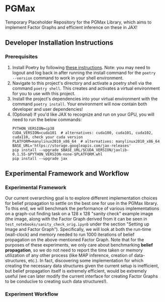 # PGMax
Temporary Placeholder Repository for the PGMax Library, which aims to implement Factor Graphs and efficient inference on these in JAX!

## Developer Installation Instructions
### Prerequisites
1. Install Poetry by following [these instructions](https://python-poetry.org/docs/). Note: you may need to logout and log back in after running the install command for the `poetry --version` command to work in your shell environment.
1. Navigate to this project's directory and activate a poetry shell via the command `poetry shell`. This creates and activates a virtual environment for you to use with this project.
1. Install the project's dependencies into your virtual environment with the command `poetry install`. Your environment will now contain both developer and user dependencies!
1. (Optional) If you'd like JAX to recognize and run on your GPU, you will need to run the below commands:
    ```
    PYTHON_VERSION=cp38
    CUDA_VERSION=cuda101  # alternatives: cuda100, cuda101, cuda102, cuda110, check your cuda version
    PLATFORM=manylinux2010_x86_64  # alternatives: manylinux2010_x86_64
    BASE_URL='https://storage.googleapis.com/jax-releases'
    pip install --upgrade $BASE_URL/$CUDA_VERSION/jaxlib-0.1.55-$PYTHON_VERSION-none-$PLATFORM.whl
    pip install --upgrade jax
    ```

## Experimental Framework and Workflow
### Experimental Framework
Our current overarching goal is to explore different implementation choices for belief propagation to settle on the best one for use in the PGMax library. To this end, we will benchmark the performance of various implementations on a graph-cut finding task on a 128 x 128 "sanity check" example image (the image, along with the Factor Graph derived from it can be seen in `test_notebooks/sanity_check_orig.ipynb` under the section "Setting up Image and Factor Graph"). Specifically, we will look at both the run-time (wall-clock) and memory needed to run 1000 iterations of belief propagation on the above-mentioned Factor Graph. Note that for the purposes of these experiments, we only care about benchmarking **belief propagation**, so we do not need to report the time taken or memory utilization of any other process (like MAP inference, creation of data-structures, etc.). In fact, discovering some implementation for which creating the necessary data structures given the current setup is inefficient, but belief propagation itself is extremely efficient, would be extremely useful (we can later modify the current interface for creating Factor Graphs to be conducive to creating such data structures!).

### Experiment Workflow
